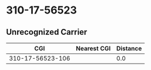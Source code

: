 # 310-17-56523
## Unrecognized Carrier


| CGI | Nearest CGI | Distance |
|-----|-------------|----------|
| 310-17-56523-106 |  | 0.0 |
